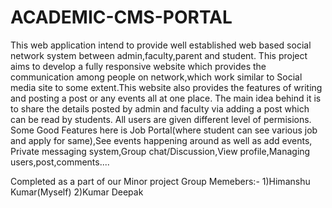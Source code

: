 # ACADEMIC-CMS-PORTAL
This web application intend to provide well established web based social network system between admin,faculty,parent and student.
This project aims to develop a fully responsive website which provides the communication among people on network,which work similar 
to Social media site to some extent.This website also provides the features of writing and posting a post or any events all at one place.
The main idea behind it is to share the details posted by admin and faculty via adding a post which can be read by students.
All users are given different level of permisions. Some Good Features here is 
Job Portal(where student can see various job and apply for same),See events happening around  as well as add events,
Private messaging system,Group chat/Discussion,View profile,Managing users,post,comments.... 

Completed as a part of our Minor project
Group Memebers:-
1)Himanshu Kumar(Myself)
2)Kumar Deepak
